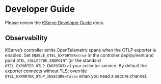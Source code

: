 # Developer Guide

Please review the [KServe Developer Guide](https://github.com/kserve/website/blob/main/docs/developer/developer.md) docs.

## Observability

KServe’s controller emits OpenTelemetry spans when the OTLP exporter is enabled. Set `ENABLE_OTEL_EXPORTER=true` in the controller deployment and point `OTEL_COLLECTOR_ENDPOINT` (or the standard `OTEL_EXPORTER_OTLP_ENDPOINT`) at your collector service. By default the exporter connects without TLS; override `OTEL_EXPORTER_OTLP_INSECURE=false` when you need a secure channel.

